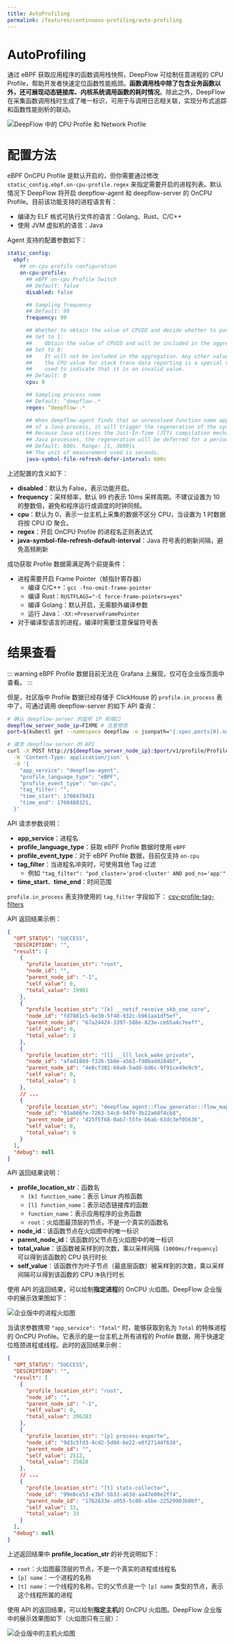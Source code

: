 ```yaml
---
title: AutoProfiling
permalink: /features/continuous-profiling/auto-profiling
---
```


# AutoProfiling

通过 eBPF 获取应用程序的函数调用栈快照，DeepFlow 可绘制任意进程的 CPU Profile，帮助开发者快速定位函数性能瓶颈。**函数调用栈中除了包含业务函数以外，还可展现动态链接库、内核系统调用函数的耗时情况**。除此之外，DeepFlow 在采集函数调用栈时生成了唯一标识，可用于与调用日志相关联，实现分布式追踪和函数性能剖析的联动。

![DeepFlow 中的 CPU Profile 和 Network Profile](https://yunshan-guangzhou.oss-cn-beijing.aliyuncs.com/pub/pic/2023091064fc9ac3060c3.png)

# 配置方法

eBPF OnCPU Profile 是默认开启的，但你需要通过修改 `static_config.ebpf.on-cpu-profile.regex` 来指定需要开启的进程列表。默认情况下 DeepFlow 将开启 deepflow-agent 和 deepflow-server 的 OnCPU Profile。目前该功能支持的进程语言有：
- 编译为 ELF 格式可执行文件的语言：Golang、Rust、C/C++
- 使用 JVM 虚拟机的语言：Java

Agent 支持的配置参数如下：
```yaml
static_config:
  ebpf:
    ## on-cpu profile configuration
    on-cpu-profile:
      ## eBPF on-cpu Profile Switch
      ## Default: false
      disabled: false

      ## Sampling frequency
      ## Default: 99
      frequency: 99

      ## Whether to obtain the value of CPUID and decide whether to participate in aggregation.
      ## Set to 1:
      ##    Obtain the value of CPUID and will be included in the aggregation of stack trace data.
      ## Set to 0:
      ##    It will not be included in the aggregation. Any other value is considered invalid,
      ##    the CPU value for stack trace data reporting is a special value (CPU_INVALID:0xfff)
      ##    used to indicate that it is an invalid value.
      ## Default: 0
      cpu: 0

      ## Sampling process name
      ## Default: ^deepflow-.*
      regex: ^deepflow-.*

      ## When deepflow-agent finds that an unresolved function name appears in the function call stack
      ## of a Java process, it will trigger the regeneration of the symbol file of the process.
      ## Because Java utilizes the Just-In-Time (JIT) compilation mechanism, to obtain more symbols for
      ## Java processes, the regeneration will be deferred for a period of time.
      ## Default: 600s. Range: [5, 3600]s
      ## The unit of measurement used is seconds.
      java-symbol-file-refresh-defer-interval: 600s
```

上述配置的含义如下：
- **disabled**：默认为 False，表示功能开启。
- **frequency**：采样频率，默认 99 约表示 10ms 采样周期。不建议设置为 10 的整数倍，避免和程序运行或调度的时钟同频。
- **cpu**：默认为 0，表示一台主机上采集的数据不区分 CPU，当设置为 1 时数据将按 CPU ID 聚合。
- **regex**：开启 OnCPU Profile 的进程名正则表达式
- **java-symbol-file-refresh-default-interval**：Java 符号表的刷新间隔，避免高频刷新

成功获取 Profile 数据需满足两个前提条件：
- 进程需要开启 Frame Pointer（帧指针寄存器）
  - 编译 C/C++：`gcc -fno-omit-frame-pointer`
  - 编译 Rust：`RUSTFLAGS="-C force-frame-pointers=yes"`
  - 编译 Golang：默认开启，无需额外编译参数
  - 运行 Java：`-XX:+PreserveFramePointer`
- 对于编译型语言的进程，编译时需要注意保留符号表

# 结果查看

::: warning
eBPF Profile 数据目前无法在 Grafana 上展现，仅可在企业版页面中查看。
:::

但是，社区版中 Profile 数据已经存储于 ClickHouse 的 `profile.in_process` 表中了，可通过调用 deepflow-server 的如下 API 查询：
```bash
# 确认 deepflow-server 的监听 IP 和端口
deepflow_server_node_ip=FIXME # 注意修改
port=$(kubectl get --namespace deepflow -o jsonpath="{.spec.ports[0].nodePort}" services deepflow-server)

# 请求 deepflow-server 的 API
curl -X POST http://${deepflow_server_node_ip}:$port/v1/profile/ProfileTracing \
  -H 'Content-Type: application/json' \
  -d '{
    "app_service": "deepflow-agent",
    "profile_language_type": "eBPF",
    "profile_event_type": "on-cpu",
    "tag_filter: "",
    "time_start": 1708479421
    "time_end": 1708480321,
  }'
```

API 请求参数说明：
- **app_service**：进程名
- **profile_language_type**：获取 eBPF Profile 数据时使用 `eBPF`
- **profile_event_type**：对于 eBPF Profile 数据，目前仅支持 `on-cpu`
- **tag_filter**：当进程名冲突时，可使用其他 Tag 过滤
  - 例如 `"tag_filter": "pod_cluster='prod-cluster' AND pod_ns='app'"`
- **time_start**、**time_end**：时间范围

`profile.in_process` 表支持使用的 `tag_filter` 字段如下：
[csv-profile-tag-filters](https://raw.githubusercontent.com/deepflowio/deepflow/main/server/querier/db_descriptions/clickhouse/tag/profile/in_process.ch)

API 返回结果示例：
```json
{
  "OPT_STATUS": "SUCCESS",
  "DESCRIPTION": "",
  "result": [
    {
      "profile_location_str": "root",
      "node_id": "",
      "parent_node_id": "-1",
      "self_value": 0,
      "total_value": 19901
    },
    {
      "profile_location_str": "[k] __netif_receive_skb_one_core",
      "node_id": "fd7881c5-6e30-5f40-932c-b961aa1df5ef",
      "parent_node_id": "67a24424-3397-588e-823e-ce65a4c7eeff",
      "self_value": 0,
      "total_value": 2
    },
    {
      "profile_location_str": "[l] __lll_lock_wake_private",
      "node_id": "afad188d-f326-5b8e-a563-fd8badd284bf",
      "parent_node_id": "4e8cf302-60a8-5add-bd6c-9f91ce49e9c9",
      "self_value": 0,
      "total_value": 1
    },
    // ...
    {
      "profile_location_str": "deepflow_agent::flow_generator::flow_map::FlowMap::inject_meta_packet::h553351a860254660",
      "node_id": "03a866fe-7263-54c8-9470-3b22a68f4cb8",
      "parent_node_id": "d25f5f68-0ab7-55fe-b6ab-63dc3ef05636",
      "self_value": 0,
      "total_value": 6
    }
  ],
  "debug": null
}
```

API 返回结果说明：
- **profile_location_str**：函数名
  - `[k] function_name`：表示 Linux 内核函数
  - `[l] function_name`：表示动态链接库的函数
  - `function_name`：表示应用程序的业务函数
  - `root`：火焰图最顶层的节点，不是一个真实的函数名
- **node_id**：该函数节点在火焰图中的唯一标识
- **parent_node_id**：该函数的父节点在火焰图中的唯一标识
- **total_value**：该函数被采样到的次数，乘以采样间隔（`1000ms/frequency`）可以得到该函数的 CPU 执行时长
- **self_value**：该函数作为叶子节点（最底层函数）被采样到的次数，乘以采样间隔可以得到该函数的 CPU `净`执行时长

使用 API 的返回结果，可以绘制**指定进程**的 OnCPU 火焰图。DeepFlow 企业版中的展示效果图如下：

![企业版中的进程火焰图](https://yunshan-guangzhou.oss-cn-beijing.aliyuncs.com/pub/pic/2024022165d5650fe38b3.png)

当请求参数携带 `"app_service": "Total"` 时，能够获取到名为 `Total` 的特殊进程的 OnCPU Profile。它表示的是一台主机上所有进程的 Profile 数据，用于快速定位瓶颈进程或线程。此时的返回结果示例：
```json
{
  "OPT_STATUS": "SUCCESS",
  "DESCRIPTION": "",
  "result": [
    {
      "profile_location_str": "root",
      "node_id": "",
      "parent_node_id": "-1",
      "self_value": 0,
      "total_value": 206283
    },
    {
      "profile_location_str": "[p] process-exporte",
      "node_id": "9d3c5fd3-4cd2-5d04-be22-e0f27144f638",
      "parent_node_id": "",
      "self_value": 2512,
      "total_value": 25028
    },
    // ...
    {
      "profile_location_str": "[t] stats-collector",
      "node_id": "99e8ce53-e3bf-5b33-a63d-aa47e00e2ff4",
      "parent_node_id": "1762633e-a955-5c80-a5be-22529903b0bf",
      "self_value": 33,
      "total_value": 33
    }
  ],
  "debug": null
}
```

上述返回结果中 **profile_location_str** 的补充说明如下：
- `root`：火焰图最顶层的节点，不是一个真实的进程或线程名
- `[p] name`：一个进程的名称
- `[t] name`：一个线程的名称，它的父节点是一个 `[p] name` 类型的节点，表示这个线程所属的进程

使用 API 的返回结果，可以绘制**指定主机**的 OnCPU 火焰图。DeepFlow 企业版中的展示效果图如下（火焰图只有三层）：

![企业版中的主机火焰图](https://yunshan-guangzhou.oss-cn-beijing.aliyuncs.com/pub/pic/2024022165d5650eb848d.png)
